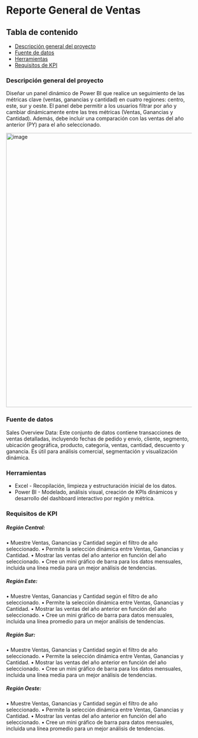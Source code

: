 # Reporte General de Ventas

## Tabla de contenido

- [Descripción general del proyecto](#descripción-general-del-proyecto)
- [Fuente de datos](#fuente-de-datos)
- [Herramientas](#herramientas)
- [Requisitos de KPI](#requisitos-de-kpi)

### Descripción general del proyecto

Diseñar un panel dinámico de Power BI que realice un seguimiento de las métricas clave (ventas, ganancias y cantidad) en cuatro regiones: centro, este, sur y oeste. 
El panel debe permitir a los usuarios filtrar por año y cambiar dinámicamente entre las tres métricas (Ventas, Ganancias y Cantidad). Además, 
debe incluir una comparación con las ventas del año anterior (PY) para el año seleccionado.

<img width="1320" height="742" alt="image" src="https://github.com/user-attachments/assets/2c997d34-b753-4952-b2e9-9121349c3a96" />

### Fuente de datos

Sales Overview Data: Este conjunto de datos contiene transacciones de ventas detalladas, incluyendo fechas de pedido y envío, cliente, segmento, ubicación geográfica, producto, categoría, ventas, cantidad, descuento y ganancia. Es útil para análisis comercial, segmentación y visualización dinámica.

### Herramientas

  - Excel - Recopilación, limpieza y estructuración inicial de los datos.
  - Power BI - Modelado, análisis visual, creación de KPIs dinámicos y desarrollo del dashboard interactivo por región y métrica.

### Requisitos de KPI

##### Región Central:
•	Muestre Ventas, Ganancias y Cantidad según el filtro de año seleccionado.
•	Permite la selección dinámica entre Ventas, Ganancias y Cantidad.
•	Mostrar las ventas del año anterior en función del año seleccionado.
•	Cree un mini gráfico de barra para los datos mensuales, incluida una línea media para un mejor análisis de tendencias.

##### Región Este:
•	Muestre Ventas, Ganancias y Cantidad según el filtro de año seleccionado.
•	Permite la selección dinámica entre Ventas, Ganancias y Cantidad.
•	Mostrar las ventas del año anterior en función del año seleccionado.
•	Cree un mini gráfico de barra para datos mensuales, incluida una línea promedio para un mejor análisis de tendencias.

##### Región Sur:
•	Muestre Ventas, Ganancias y Cantidad según el filtro de año seleccionado.
•	Permite la selección dinámica entre Ventas, Ganancias y Cantidad.
•	Mostrar las ventas del año anterior en función del año seleccionado.
•	Cree un mini gráfico de barra para los datos mensuales, incluida una línea media para un mejor análisis de tendencias.

##### Región Oeste:
•	Muestre Ventas, Ganancias y Cantidad según el filtro de año seleccionado.
•	Permite la selección dinámica entre Ventas, Ganancias y Cantidad.
•	Mostrar las ventas del año anterior en función del año seleccionado.
•	Cree un mini gráfico de barra para datos mensuales, incluida una línea promedio para un mejor análisis de tendencias.

